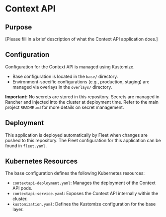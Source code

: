 # Context API

## Purpose
[Please fill in a brief description of what the Context API application does.]

## Configuration
Configuration for the Context API is managed using Kustomize.
- Base configuration is located in the `base/` directory.
- Environment-specific configurations (e.g., production, staging) are managed via overlays in the `overlays/` directory.

**Important:** No secrets are stored in this repository. Secrets are managed in Rancher and injected into the cluster at deployment time. Refer to the main project `README.md` for more details on secret management.

## Deployment
This application is deployed automatically by Fleet when changes are pushed to this repository. The Fleet configuration for this application can be found in `fleet.yaml`.

## Kubernetes Resources
The base configuration defines the following Kubernetes resources:
- `contextapi-deployment.yaml`: Manages the deployment of the Context API pods.
- `contextapi-service.yaml`: Exposes the Context API internally within the cluster.
- `kustomization.yaml`: Defines the Kustomize configuration for the base layer.
